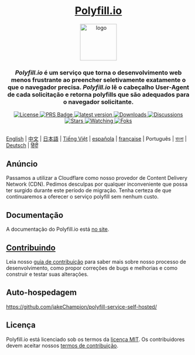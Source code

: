 
<div align="center">
  <h1><a href="https://polyfill.io">Polyfill.io</a></h1>

  <a href="https://polyfill.io"><img height="100px" alt="logo" src="https://polyfill.io/img/logo.svg"/></a>
  
  <h3><em>Polyfill.io</em> é um serviço que torna o desenvolvimento web menos frustrante ao preencher seletivamente exatamente o que o navegador precisa. <em>Polyfill.io</em> lê o cabeçalho User-Agent de cada solicitação e retorna polyfills que são adequados para o navegador solicitante.</h3>
<div>

  <a href="./LICENSE.md">
    <img src="https://img.shields.io/github/license/polyfillpolyfill/polyfill-service?logo=github" alt="License" />
  </a>
  <a href=".github/CONTRIBUTING.md">
    <img src="https://img.shields.io/badge/PRs-welcome-brightgreen.svg" alt="PRS Badge" />
  </a> 
  <a href="https://github.com/polyfillpolyfill/polyfill-service/releases">
    <img src="https://img.shields.io/github/v/release/polyfillpolyfill/polyfill-service?logo=github" alt="latest version" />
  </a>
  <a href="https://github.com/polyfillpolyfill/polyfill-service/releases">
    <img src="https://img.shields.io/github/downloads/polyfillpolyfill/polyfill-service/total?logo=github&color=239F7AEA" alt="Downloads" />
  </a>
  <a href="https://github.com/polyfillpolyfill/polyfill-service/releases">
    <img src="https://img.shields.io/github/discussions/polyfillpolyfill/polyfill-service?logo=github&color=23ED8936" alt="Discussions" />
  </a>
  <a href="https://github.com/polyfillpolyfill/polyfill-service/stargazers">
    <img src="https://img.shields.io/github/stars/polyfillpolyfill/polyfill-service?style=plastic&logo=github&color=%23FFAC2D" alt="Stars" />
  </a>
  <a href="https://github.com/polyfillpolyfill/polyfill-service/watchers">
    <img src="https://img.shields.io/github/watchers/polyfillpolyfill/polyfill-service?style=plastic&logo=github&color=%231C1C1C" alt="Watching" />
  </a>
  <a href="https://github.com/polyfillpolyfill/polyfill-service/forks">
    <img src="https://img.shields.io/github/forks/polyfillpolyfill/polyfill-service?style=plastic&logo=github&color=%236C6C6C" alt="Foks" />
    
</div>
</div>

##

[English](./README.md) | [中文](./README_cn.md) | [日本語](./README_ja.md) | [Tiếng Việt](./README_vt.md) | [española](./README_es.md) | [française](./README_fr.md) | Português | [বাংলা](./README_bn.md) | [Deutsch](./README_de.md) | [हिंदी](./README_hi.md)

## Anúncio

Passamos a utilizar a Cloudflare como nosso provedor de Content Delivery Network (CDN). Pedimos desculpas por qualquer inconveniente que possa ter surgido durante este período de migração. Tenha certeza de que continuaremos a oferecer o serviço polyfill sem nenhum custo.

## Documentação

A documentação do Polyfill.io está [no site][website].


## [Contribuindo][contributing guide]

Leia nosso [guia de contribuição][contributing guide] para saber mais sobre nosso processo de desenvolvimento, como propor correções de bugs e melhorias e como construir e testar suas alterações.

## Auto-hospedagem

<https://github.com/jakeChampion/polyfill-service-self-hosted/>


## Licença

Polyfill.io está licenciado sob os termos da [licença MIT][license]. Os contribuidores devem aceitar nossos [termos de contribuição][contribution terms].

[contributing guide]: ./.github/CONTRIBUTING.md
[contribution terms]: ./.github/contribution_licence_agreement.md
[license]: ./LICENSE.md
[license-badge]: https://img.shields.io/badge/license-MIT-blue.svg
[pull-requests-badge]: https://img.shields.io/badge/PRs-welcome-brightgreen.svg
[website]: https://polyfill.io
